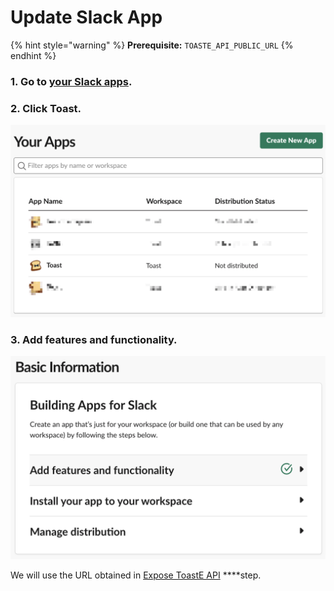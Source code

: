 # Update Slack App

{% hint style="warning" %}
**Prerequisite:** `TOASTE_API_PUBLIC_URL`
{% endhint %}

### 1. Go to [your Slack apps](https://api.slack.com/apps/).

### 2. Click Toast.

![](../../../.gitbook/assets/image%20%2819%29.png)

### 3. Add features and functionality.

![](../../../.gitbook/assets/image%20%2821%29.png)

We will use the URL obtained in [Expose ToastE API](../../expose-toaste-api.md) ****step.

